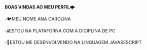 **BOAS VINDAS AO MEU PERFIL**🌩️

-🐦MEU NOME ANA CAROLINA 

-🕯️ESTOU NA PLATAFORNA COM A DICIPLINA DE PC

-🏺ESTOU ME DESENVOLVENDO NA LINGUAGEM JAVASESCRIPT
